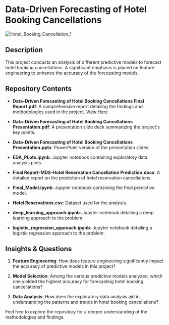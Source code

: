 # Data-Driven Forecasting of Hotel Booking Cancellations

![Hotel_Booking_Cancellation_1](https://github.com/pdange21/Data-Driven-Forecasting-of-Hotel-Booking-Cancellations/assets/111932664/db29d9d7-1822-407d-97ca-3b0a78d39f3c)

## Description
This project conducts an analysis of different predictive models to forecast hotel booking cancellations. A significant emphasis is placed on feature engineering to enhance the accuracy of the forecasting models.

## Repository Contents

- **Data-Driven Forecasting of Hotel Booking Cancellations Final Report.pdf**: A comprehensive report detailing the findings and methodologies used in the project. [View Here](https://github.com/pdange21/Data-Driven-Forecasting-of-Hotel-Booking-Cancellations/blob/main/Data-Driven%20Forecasting%20of%20Hotel%20Booking%20Cancellations%20Final%20Report.pdf)
  
- **Data-Driven Forecasting of Hotel Booking Cancellations Presentation.pdf**: A presentation slide deck summarizing the project's key points.
  
- **Data-Driven Forecasting of Hotel Booking Cancellations Presentation.pptx**: PowerPoint version of the presentation slides.
  
- **EDA_PLots.ipynb**: Jupyter notebook containing exploratory data analysis plots.
  
- **Final Report-MDS-Hotel Reservation Cancellation Prediction.docx**: A detailed report on the prediction of hotel reservation cancellations.
  
- **Final_Model.ipynb**: Jupyter notebook containing the final predictive model.
  
- **Hotel Reservations.csv**: Dataset used for the analysis.
  
- **deep_learning_approach.ipynb**: Jupyter notebook detailing a deep learning approach to the problem.
  
- **logistic_regression_approach.ipynb**: Jupyter notebook detailing a logistic regression approach to the problem.

## Insights & Questions

1. **Feature Engineering**: How does feature engineering significantly impact the accuracy of predictive models in this project?
  
2. **Model Selection**: Among the various predictive models analyzed, which one yielded the highest accuracy for forecasting hotel booking cancellations?
  
3. **Data Analysis**: How does the exploratory data analysis aid in understanding the patterns and trends in hotel booking cancellations?

Feel free to explore the repository for a deeper understanding of the methodologies and findings.
